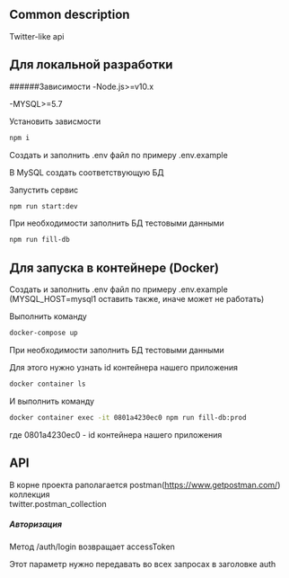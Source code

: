 
## Common description

Twitter-like api


## Для локальной разработки

######Зависимости
-Node.js>=v10.x

-MYSQL>=5.7

 Установить зависмости
```bash
npm i
``` 
 Создать и заполнить .env файл по примеру .env.example 
 
 В MySQL создать соответствующую БД
    
 Запустить сервис
```bash
npm run start:dev
``` 
 При необходимости заполнить БД тестовыми данными
```bash
npm run fill-db
``` 

## Для запуска в контейнере (Docker)
Создать и заполнить .env файл по примеру .env.example
 (MYSQL_HOST=mysql1 оставить также, иначе может не работать)

 Выполнить команду
```bash
docker-compose up
``` 
При необходимости заполнить БД тестовыми данными

Для этого нужно узнать id контейнера нашего приложения
```bash
docker container ls
``` 
И выполнить команду
```bash
docker container exec -it 0801a4230ec0 npm run fill-db:prod
``` 
где 0801a4230ec0 - id контейнера нашего приложения

## API

В корне проекта раполагается postman(https://www.getpostman.com/) коллекция  
twitter.postman_collection

##### Авторизация
Метод /auth/login возвращает accessToken

Этот параметр нужно передавать во всех запросах в заголовке auth


